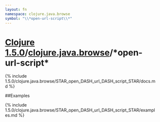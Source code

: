 ```yaml
---
layout: fn
namespace: clojure.java.browse
symbol: "\\*open-url-script\\*"
---
```


# [Clojure 1.5.0](../../)/[clojure.java.browse](../)/\*open-url-script\*

{% include 1.5.0/clojure.java.browse/STAR_open_DASH_url_DASH_script_STAR/docs.md %}

##Examples

{% include 1.5.0/clojure.java.browse/STAR_open_DASH_url_DASH_script_STAR/examples.md %}


